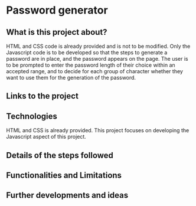 # Password generator

## What is this project about?

HTML and CSS code is already provided and is not to be modified.
Only the Javascript code is to be developed so that the steps to generate a password are in place, and the password appears on the page.
The user is to be prompted to enter the password length of their choice within an accepted range, and to decide for each group of character whether they want to use them for the generation of the password.

## Links to the project

## Technologies

HTML and CSS is already provided. This project focuses on developing the Javascript aspect of this project.

## Details of the steps followed

## Functionalities and Limitations

## Further developments and ideas
